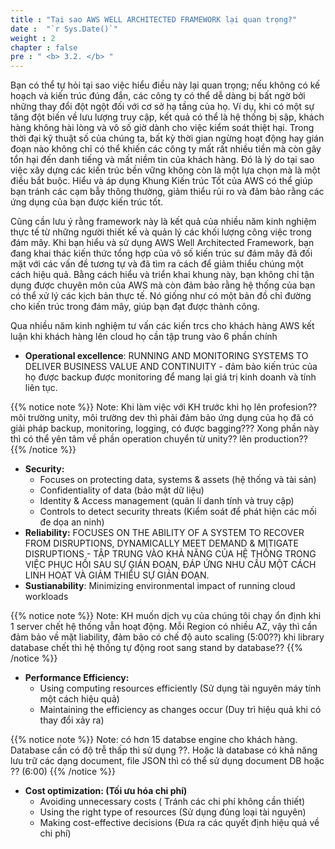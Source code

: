 ```yaml
---
title : "Tại sao AWS WELL ARCHITECTED FRAMEWORK lại quan trọng?"
date :  "`r Sys.Date()`" 
weight : 2 
chapter : false
pre : " <b> 3.2. </b> "
---
```

Bạn có thể tự hỏi tại sao việc hiểu điều này lại quan trọng; nếu không có kế hoạch và kiến trúc đúng đắn, các công ty có thể dễ dàng bị bất ngờ bởi những thay đổi đột ngột đối với cơ sở hạ tầng của họ. Ví dụ, khi có một sự tăng đột biến về lưu lượng truy cập, kết quả có thể là hệ thống bị sập, khách hàng không hài lòng và vô số giờ dành cho việc kiểm soát thiệt hại. Trong thời đại kỹ thuật số của chúng ta, bất kỳ thời gian ngừng hoạt động hay gián đoạn nào không chỉ có thể khiến các công ty mất rất nhiều tiền mà còn gây tổn hại đến danh tiếng và mất niềm tin của khách hàng. Đó là lý do tại sao việc xây dựng các kiến trúc bền vững không còn là một lựa chọn mà là một điều bắt buộc. Hiểu và áp dụng Khung Kiến trúc Tốt của AWS có thể giúp bạn tránh các cạm bẫy thông thường, giảm thiểu rủi ro và đảm bảo rằng các ứng dụng của bạn được kiến trúc tốt.

Cũng cần lưu ý rằng framework này là kết quả của nhiều năm kinh nghiệm thực tế từ những người thiết kế và quản lý các khối lượng công việc trong đám mây. Khi bạn hiểu và sử dụng AWS Well Architected Framework, bạn đang khai thác kiến thức tổng hợp của vô số kiến trúc sư đám mây đã đối mặt với các vấn đề tương tự và đã tìm ra cách để giảm thiểu chúng một cách hiệu quả. Bằng cách hiểu và triển khai khung này, bạn không chỉ tận dụng được chuyên môn của AWS mà còn đảm bảo rằng hệ thống của bạn có thể xử lý các kịch bản thực tế. Nó giống như có một bản đồ chỉ đường cho kiến trúc trong đám mây, giúp bạn đạt được thành công.

Qua nhiều năm kinh nghiệm tư vấn các kiến trcs cho khách hàng AWS kết luận khi khách hàng lên cloud họ cần tập trung vào 6 phần chính

- **Operational excellence**: RUNNING AND MONITORING SYSTEMS TO DELIVER BUSINESS VALUE AND CONTINUITY - đảm bảo kiến trúc của họ được backup được monitoring để mang lại giá trị kinh doanh và tính liên tục.

{{% notice note %}}
Note: Khi làm việc với KH trước khi họ lên profesion?? môi trường unity, môi trường dev thì phải đảm bảo ứng dụng của họ đã có giải pháp backup, monitoring, logging, có được bagging??? Xong phần này thì có thể yên tâm về phần operation chuyển từ unity?? lên production??
{{% /notice %}}

- **Security:**
    - Focuses on protecting data, systems & assets (hệ thống và tài sản)
    - Confidentiality of data (bảo mật dữ liệu)
    - Identity & Access management (quản lí danh tính và truy cập)
    - Controls to detect security threats (Kiểm soát để phát hiện các mối đe dọa an ninh)
- **Reliability:** FOCUSES ON THE ABILITY OF A SYSTEM TO RECOVER FROM DISRUPTIONS, DYNAMICALLY MEET DEMAND & MITIGATE DISRUPTIONS - TẬP TRUNG VÀO KHẢ NĂNG CỦA HỆ THỐNG TRONG VIỆC PHỤC HỒI SAU SỰ GIÁN ĐOẠN, ĐÁP ỨNG NHU CẦU MỘT CÁCH LINH HOẠT VÀ GIẢM THIỂU SỰ GIÁN ĐOẠN.
- **Sustianability**: Minimizing environmental impact of running cloud workloads

{{% notice note %}}
Note: KH muốn dịch vụ của chúng tôi chạy ổn định khi 1 server chết hệ thống vẫn hoạt động. Mỗi Region có nhiều AZ, vậy thì cần đảm bảo về mặt liability, đảm bảo có chế độ auto scaling (5:00??) khi library database chết thì hệ thống tự động root sang stand by database??
{{% /notice %}}

- **Performance Efficiency:**
    - Using computing resources efficiently (Sử dụng tài nguyên máy tính một cách hiệu quả)
    - Maintaining the efficiency as changes occur (Duy trì hiệu quả khi có thay đổi xảy ra)

{{% notice note %}}
Note: có hơn 15 databse engine cho khách hàng. Database cần có độ trễ thấp thì sử dụng ??. Hoặc là database có khả năng lưu trữ các dạng document, file JSON thì có thể sử dụng document DB hoặc ?? (6:00)
{{% /notice %}}
- **Cost optimization: (Tối ưu hóa chi phí)**
    - Avoiding unnecessary costs ( Tránh các chi phí không cần thiết)
    - Using the right type of resources (Sử dụng đúng loại tài nguyên)
    - Making cost-effective decisions (Đưa ra các quyết định hiệu quả về chi phí)

